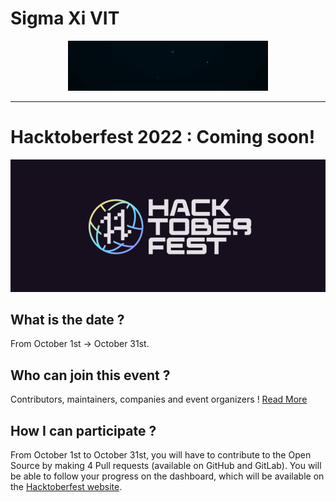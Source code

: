 # Sigma Xi VIT
<p align="center"> <img src="https://github.com/SIGMA-XI-VIT/.github/raw/main/sigma_xi.gif" alt="Sigma Xi GIF"> </p>
<!--https://user-images.githubusercontent.com/72489302/192116038-8f766573-2122-412e-bdd5-ed12af4a7c8d.mp4-->
<hr>

# Hacktoberfest 2022 : Coming soon!
<img src="https://github.com/SIGMA-XI-VIT/.github/raw/main/hacktoberfest_banner.png" alt="Hacktoberfest Banner">

## What is the date ?
From October 1st → October 31st.

## Who can join this event ?
Contributors, maintainers, companies and event organizers ! [Read More](https://hacktoberfest.com/participation/#contributors)

## How I can participate ?
From October 1st to October 31st, you will have to contribute to the Open Source by making 4 Pull requests (available on GitHub and GitLab). You will be able to follow your progress on the dashboard, which will be available on the [Hacktoberfest website](https://hacktoberfest.com/).

